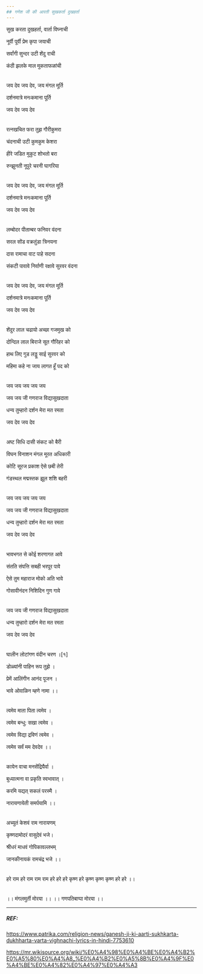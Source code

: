 ```yaml
---
## गणेश जी की आरती सुखकर्ता दुखहर्ता
---
```


सुख करता दुखहर्ता, वार्ता विघ्नाची

नूर्वी पूर्वी प्रेम कृपा जयाची

सर्वांगी सुन्दर उटी शेंदु राची

कंठी झलके माल मुकताफळांची
<br/><br/><br/>
जय देव जय देव, जय मंगल मूर्ति

दर्शनमात्रे मनःकमाना पूर्ति

जय देव जय देव
<br/><br/><br/>
रत्नखचित फरा तुझ गौरीकुमरा

चंदनाची उटी कुमकुम केशरा

हीरे जडित मुकुट शोभतो बरा

रुन्झुनती नूपुरे चरनी घागरिया
<br/><br/><br/>
जय देव जय देव, जय मंगल मूर्ति

दर्शनमात्रे मनःकमाना पूर्ति

जय देव जय देव
<br/><br/><br/>
लम्बोदर पीताम्बर फनिवर वंदना

सरल सोंड वक्रतुंडा त्रिनयना

दास रामाचा वाट पाहे सदना

संकटी पावावे निर्वाणी रक्षावे सुरवर वंदना
<br/><br/><br/>
जय देव जय देव, जय मंगल मूर्ति

दर्शनमात्रे मनःकमाना पूर्ति

जय देव जय देव
<br/><br/><br/>
शेंदुर लाल चढायो अच्छा गजमुख को

दोन्दिल लाल बिराजे सूत गौरिहर को

हाथ लिए गुड लड्डू साई सुरवर को

महिमा कहे ना जाय लागत हूँ पद को
<br/><br/><br/>
जय जय जय जय जय

जय जय जी गणराज विद्यासुखदाता

धन्य तुम्हारो दर्शन मेरा मत रमता

जय देव जय देव
<br/><br/><br/>
अष्ट सिधि दासी संकट को बैरी

विघन विनाशन मंगल मूरत अधिकारी

कोटि सूरज प्रकाश ऐसे छबी तेरी

गंडस्थल मद्मस्तक झूल शशि बहरी
<br/><br/><br/>
जय जय जय जय जय

जय जय जी गणराज विद्यासुखदाता

धन्य तुम्हारो दर्शन मेरा मत रमता

जय देव जय देव
<br/><br/><br/>
भावभगत से कोई शरणागत आवे

संतति संपत्ति सबही भरपूर पावे

ऐसे तुम महाराज मोको अति भावे

गोसावीनंदन निशिदिन गुण गावे
<br/><br/><br/>
जय जय जी गणराज विद्यासुखदाता

धन्य तुम्हारो दर्शन मेरा मत रमता

जय देव जय देव
<br/><br/><br/>
घालीन लोटांगण वंदीन चरण ।[१]

डोळ्यांनी पाहिन रूप तुझे ।

प्रेमें आलिंगीन आनंद पूजन ।

भावे ओवाळिन म्हणे नामा ।।
<br/><br/><br/>
त्वमेव माता पिता त्वमेव ।

त्वमेव बन्धु: सखा त्वमेव ।

त्वमेव विद्या द्रविणं त्वमेव ।

त्वमेव सर्वं मम देवदेव ।।
<br/><br/><br/>
कायेन वाचा मनसेंद्रियैर्वा ।

बुध्यात्मना वा प्रकृति स्वभावात् ।

करमि यद्यत् सकलं परस्मै ।

नारायणायेती समर्पयामि ।।
<br/><br/><br/>
अच्युतं केशवं राम नारायणम्

कृष्णदामोदरं वासुदेवं भजे।

श्रीधरं माधवं गोपिकावल्लभम्

जानकीनायकं रामचंद्र भजे ।।
<br/><br/><br/>
हरे राम हरे राम राम राम हरे हरे हरे कृष्ण हरे कृष्ण कृष्ण कृष्ण हरे हरे ।।
<br/><br/><br/>
।। मंगलमुर्ती मोरया ।। ।। गणपतिबाप्पा मोरया ।। 

---

##### REF:
https://www.patrika.com/religion-news/ganesh-ji-ki-aarti-sukhkarta-dukhharta-varta-vighnachi-lyrics-in-hindi-7753610

https://mr.wikisource.org/wiki/%E0%A4%98%E0%A4%BE%E0%A4%B2%E0%A5%80%E0%A4%A8_%E0%A4%B2%E0%A5%8B%E0%A4%9F%E0%A4%BE%E0%A4%82%E0%A4%97%E0%A4%A3